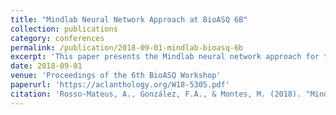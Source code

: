 ```yaml
---
title: "Mindlab Neural Network Approach at BioASQ 6B"
collection: publications
category: conferences
permalink: /publication/2018-09-01-mindlab-bioasq-6b
excerpt: 'This paper presents the Mindlab neural network approach for the BioASQ 6B challenge, focusing on large-scale biomedical semantic indexing and question answering.'
date: 2018-09-01
venue: 'Proceedings of the 6th BioASQ Workshop'
paperurl: 'https://aclanthology.org/W18-5305.pdf'
citation: 'Rosso-Mateus, A., González, F.A., & Montes, M. (2018). "Mindlab Neural Network Approach at BioASQ 6B." <i>Proceedings of the 6th BioASQ Workshop</i>.'
---
```

